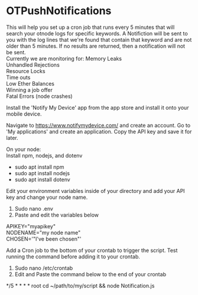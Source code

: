 # OTPushNotifications
This will help you set up a cron job that runs every 5 minutes that will search your otnode logs for specific keywords. A Notifiction will be sent to you with the log lines that we're found that contain that keyword and are not older than 5 minutes. If no results are returned, then a notification will not be sent.<br>
Currently we are monitoring for:
Memory Leaks<br>
Unhandled Rejections<br>
Resource Locks<br>
Time outs<br>
Low Ether Balances<br>
Winning a job offer<br>
Fatal Errors (node crashes)

Install the 'Notify My Device' app from the app store and install it onto your mobile device.

Navigate to https://www.notifymydevice.com/ and create an account. Go to 'My applications' and create an application. Copy the API key and save it for later.

On your node:<br>
Install npm, nodejs, and dotenv
<ul>
<li>sudo apt install npm</li>
<li>sudo apt install nodejs</li>
<li>sudo apt install dotenv</li>
</ul>

Edit your environment variables inside of your directory and add your API key and change your node name.
<ol>
<li>Sudo nano .env</li>
<li>Paste and edit the variables below</li>
</ol>

APIKEY="myapikey"<br>
NODENAME="my node name"<br>
CHOSEN='"I've been chosen"'

Add a Cron job to the bottom of your crontab to trigger the script. Test running the command before adding it to your crontab.
<ol>
<li>Sudo nano /etc/crontab</li>
<li>Edit and Paste the command below to the end of your crontab</li>
</ol>

*/5 * * * * root cd ~/path/to/my/script && node Notification.js


